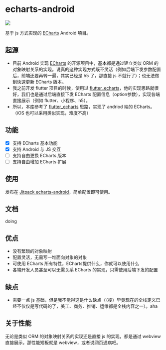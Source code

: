 # echarts-android
[![](https://jitpack.io/v/mcxinyu/echarts-android.svg)](https://jitpack.io/#mcxinyu/echarts-android)

基于 js 方式实现的 [ECharts](https://github.com/apache/echarts) Android 项目。

## 起源
- 目前 Android 实现 [ECharts](https://github.com/apache/echarts) 的开源项目中，基本都是通过建立类似 ORM 的对象映射关系的实现。说真的这种实现方式既不灵活（例如后端下发参数配置后，前端还要再转一遍，其实已经是 h5 了，那直接 js 不就行了）；也无法做到快速更新 ECharts 版本。
- 我之前开发 flutter 项目的时候，使用过 [flutter_echarts](https://github.com/entronad/flutter_echarts)，他的实现思路就很好，我们也是通过后端直接下发 ECharts 配置信息（option参数），实现各端直接展示（例如 flutter、小程序、h5）。
- 所以，本库参考了 [flutter_echarts](https://github.com/entronad/flutter_echarts) 思路，实现了 andriod 端的 ECharts。（iOS 也可以采用类似实现，难度不高）

## 功能
- [x] 支持 ECharts 基本功能
- [x] 支持 Android 与 JS 交互
- [ ] 支持自由更换 ECharts 版本
- [ ] 支持自由增加 ECharts 扩展

## 使用
发布在 [Jitpack echarts-android](https://jitpack.io/#mcxinyu/echarts-android)，简单配置即可使用。

## 文档
doing

## 优点
- 没有繁琐的对象映射
- 配置灵活，无需写一堆面向对象的对象
- 可使用 ECharts 所有特性，ECharts提供什么，你就可以使用什么
- 各端开发人员甚至可以无需关系 ECharts 的实现，只需使用后端下发的配置

## 缺点
- 需要一点 js 基础，但是我不觉得这是什么缺点（（梗）毕竟现在的全栈定义已经不仅仅是写代码的了，美工、商务、推销、运维都是全栈内容之一）。aha

## 关于性能
无论是类似 ORM 的对象映射关系的实现还是直接 js 的实现，都是通过 webview 直接展示，那性能短板就是 webview，或者说网页通病吧。

